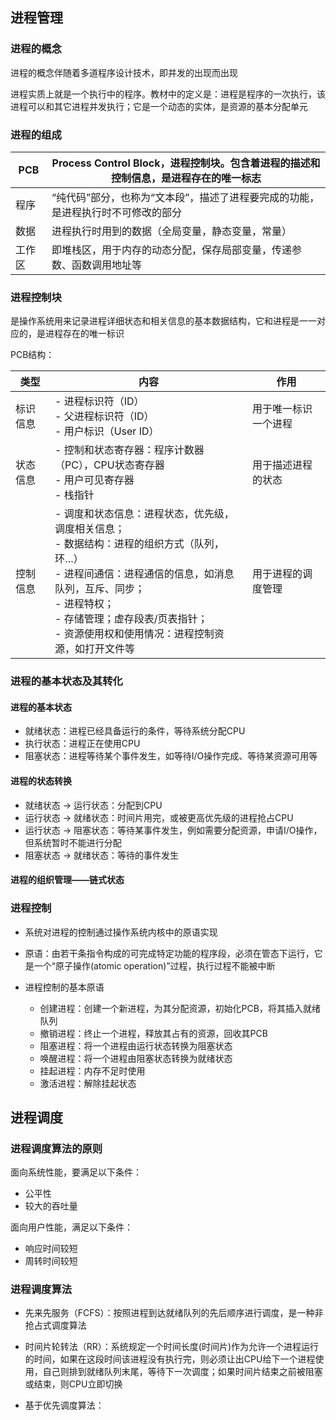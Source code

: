 ## 进程管理

### 进程的概念

进程的概念伴随着多道程序设计技术，即并发的出现而出现

进程实质上就是一个执行中的程序。教材中的定义是：进程是程序的一次执行，该进程可以和其它进程并发执行；它是一个动态的实体，是资源的基本分配单元

### 进程的组成

| PCB    | Process Control Block，进程控制块。包含着进程的描述和控制信息，是进程存在的唯一标志 |
| ------ | ----------------------------------------------------------------------------------- |
| 程序   | “纯代码”部分，也称为“文本段”，描述了进程要完成的功能，是进程执行时不可修改的部分    |
| 数据   | 进程执行时用到的数据（全局变量，静态变量，常量）                                    |
| 工作区 | 即堆栈区，用于内存的动态分配，保存局部变量，传递参数、函数调用地址等                |

### 进程控制块

是操作系统用来记录进程详细状态和相关信息的基本数据结构，它和进程是一一对应的，是进程存在的唯一标识

PCB结构：

| 类型     | 内容                                                                                  | 作用                 |
| -------- | ------------------------------------------------------------------------------------- | -------------------- |
| 标识信息 | - 进程标识符（ID）<br> - 父进程标识符（ID）<br>- 用户标识（User ID）                  | 用于唯一标识一个进程 |
| 状态信息 | - 控制和状态寄存器：程序计数器（PC），CPU状态寄存器 <br>- 用户可见寄存器 <br>- 栈指针 | 用于描述进程的状态   |
| 控制信息 | - 调度和状态信息：进程状态，优先级，调度相关信息；<br> - 数据结构：进程的组织方式（队列，环…）<br> - 进程间通信：进程通信的信息，如消息队列，互斥、同步；<br> - 进程特权；<br> - 存储管理；虚存段表/页表指针；<br> - 资源使用权和使用情况：进程控制资源，如打开文件等 | 用于进程的调度管理 |

### 进程的基本状态及其转化

#### 进程的基本状态

- 就绪状态：进程已经具备运行的条件，等待系统分配CPU
- 执行状态：进程正在使用CPU
- 阻塞状态：进程等待某个事件发生，如等待I/O操作完成、等待某资源可用等

#### 进程的状态转换

- 就绪状态 -> 运行状态：分配到CPU
- 运行状态 -> 就绪状态：时间片用完，或被更高优先级的进程抢占CPU
- 运行状态 -> 阻塞状态：等待某事件发生，例如需要分配资源，申请I/O操作，但系统暂时不能进行分配
- 阻塞状态 -> 就绪状态：等待的事件发生

#### 进程的组织管理——链式状态

### 进程控制

- 系统对进程的控制通过操作系统内核中的原语实现
  
- 原语：由若干条指令构成的可完成特定功能的程序段，必须在管态下运行，它是一个“原子操作(atomic operation)”过程，执行过程不能被中断

- 进程控制的基本原语

  - 创建进程：创建一个新进程，为其分配资源，初始化PCB，将其插入就绪队列
  - 撤销进程：终止一个进程，释放其占有的资源，回收其PCB
  - 阻塞进程：将一个进程由运行状态转换为阻塞状态
  - 唤醒进程：将一个进程由阻塞状态转换为就绪状态
  - 挂起进程：内存不足时使用
  - 激活进程：解除挂起状态

## 进程调度

### 进程调度算法的原则

面向系统性能，要满足以下条件：

- 公平性
- 较大的吞吐量

面向用户性能，满足以下条件：

- 响应时间较短
- 周转时间较短

### 进程调度算法

- 先来先服务（FCFS）：按照进程到达就绪队列的先后顺序进行调度，是一种非抢占式调度算法
- 时间片轮转法（RR）：系统规定一个时间长度(时间片)作为允许一个进程运行的时间，如果在这段时间该进程没有执行完，则必须让出CPU给下一个进程使用，自己则排到就绪队列末尾，等待下一次调度；如果时间片结束之前被阻塞或结束，则CPU立即切换

- 基于优先调度算法：